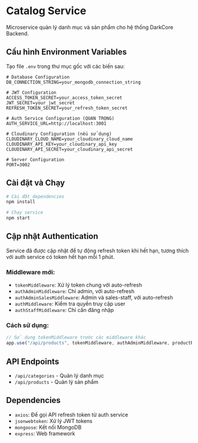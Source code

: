 # Catalog Service

Microservice quản lý danh mục và sản phẩm cho hệ thống DarkCore Backend.

## Cấu hình Environment Variables

Tạo file `.env` trong thư mục gốc với các biến sau:

```env
# Database Configuration
DB_CONNECTION_STRING=your_mongodb_connection_string

# JWT Configuration
ACCESS_TOKEN_SECRET=your_access_token_secret
JWT_SECRET=your_jwt_secret
REFRESH_TOKEN_SECRET=your_refresh_token_secret

# Auth Service Configuration (QUAN TRỌNG)
AUTH_SERVICE_URL=http://localhost:3001

# Cloudinary Configuration (nếu sử dụng)
CLOUDINARY_CLOUD_NAME=your_cloudinary_cloud_name
CLOUDINARY_API_KEY=your_cloudinary_api_key
CLOUDINARY_API_SECRET=your_cloudinary_api_secret

# Server Configuration
PORT=3002
```

## Cài đặt và Chạy

```bash
# Cài đặt dependencies
npm install

# Chạy service
npm start
```

## Cập nhật Authentication

Service đã được cập nhật để tự động refresh token khi hết hạn, tương thích với auth service có token hết hạn mỗi 1 phút.

### Middleware mới:

- `tokenMiddleware`: Xử lý token chung với auto-refresh
- `authAdminMiddleware`: Chỉ admin, với auto-refresh
- `authAdminSalesMiddleware`: Admin và sales-staff, với auto-refresh
- `authMiddleware`: Kiểm tra quyền truy cập user
- `authStaffMiddleware`: Chỉ cần đăng nhập

### Cách sử dụng:

```javascript
// Sử dụng tokenMiddleware trước các middleware khác
app.use("/api/products", tokenMiddleware, authAdminMiddleware, productRoutes);
```

## API Endpoints

- `/api/categories` - Quản lý danh mục
- `/api/products` - Quản lý sản phẩm

## Dependencies

- `axios`: Để gọi API refresh token từ auth service
- `jsonwebtoken`: Xử lý JWT tokens
- `mongoose`: Kết nối MongoDB
- `express`: Web framework
